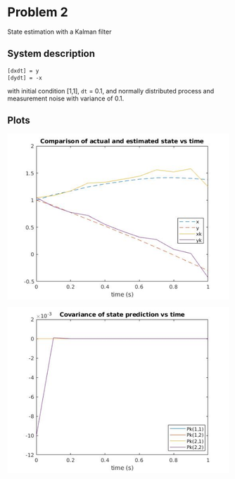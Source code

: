 # Problem 2
State estimation with a Kalman filter

## System description
```
[dxdt] = y
[dydt] = -x
```
with initial condition [1,1], `dt` = 0.1, and normally distributed process and measurement noise with variance of 0.1.

## Plots

![comparison](p2_comparison_act_est.jpg)

![pred_covar](p2_pred_covar.jpg)
